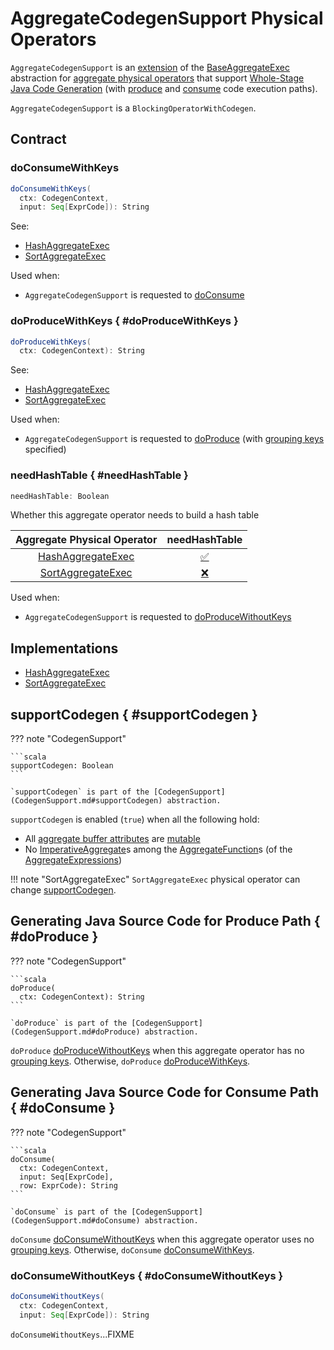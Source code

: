 # AggregateCodegenSupport Physical Operators

`AggregateCodegenSupport` is an [extension](#contract) of the [BaseAggregateExec](BaseAggregateExec.md) abstraction for [aggregate physical operators](#implementations) that support [Whole-Stage Java Code Generation](../whole-stage-code-generation/index.md) (with [produce](#doProduce) and [consume](#doConsume) code execution paths).

`AggregateCodegenSupport` is a `BlockingOperatorWithCodegen`.

## Contract

### <span id="doConsumeWithKeys"> doConsumeWithKeys

```scala
doConsumeWithKeys(
  ctx: CodegenContext,
  input: Seq[ExprCode]): String
```

See:

* [HashAggregateExec](HashAggregateExec.md#doConsumeWithKeys)
* [SortAggregateExec](SortAggregateExec.md#doConsumeWithKeys)

Used when:

* `AggregateCodegenSupport` is requested to [doConsume](#doConsume)

### doProduceWithKeys { #doProduceWithKeys }

```scala
doProduceWithKeys(
  ctx: CodegenContext): String
```

See:

* [HashAggregateExec](HashAggregateExec.md#doProduceWithKeys)
* [SortAggregateExec](SortAggregateExec.md#doProduceWithKeys)

Used when:

* `AggregateCodegenSupport` is requested to [doProduce](#doProduce) (with [grouping keys](BaseAggregateExec.md#groupingExpressions) specified)

### needHashTable { #needHashTable }

```scala
needHashTable: Boolean
```

Whether this aggregate operator needs to build a hash table

| Aggregate Physical Operator | needHashTable |
| :-------------------------: | :--------------: |
| [HashAggregateExec](HashAggregateExec.md) | [:white_check_mark:](HashAggregateExec.md#needHashTable) |
| [SortAggregateExec](SortAggregateExec.md) | [❌](HashAggregateExec.md#needHashTable) |

Used when:

* `AggregateCodegenSupport` is requested to [doProduceWithoutKeys](#doProduceWithoutKeys)

## Implementations

* [HashAggregateExec](HashAggregateExec.md)
* [SortAggregateExec](SortAggregateExec.md)

## supportCodegen { #supportCodegen }

??? note "CodegenSupport"

    ```scala
    supportCodegen: Boolean
    ```

    `supportCodegen` is part of the [CodegenSupport](CodegenSupport.md#supportCodegen) abstraction.

`supportCodegen` is enabled (`true`) when all the following hold:

* All [aggregate buffer attributes](#aggregateBufferAttributes) are [mutable](../UnsafeRow.md#isMutable)
* No [ImperativeAggregate](../expressions/ImperativeAggregate.md)s among the [AggregateFunction](../expressions/AggregateExpression.md#aggregateFunction)s (of the [AggregateExpressions](BaseAggregateExec.md#aggregateExpressions))

!!! note "SortAggregateExec"
    `SortAggregateExec` physical operator can change [supportCodegen](SortAggregateExec.md#supportCodegen).

## Generating Java Source Code for Produce Path { #doProduce }

??? note "CodegenSupport"

    ```scala
    doProduce(
      ctx: CodegenContext): String
    ```

    `doProduce` is part of the [CodegenSupport](CodegenSupport.md#doProduce) abstraction.

`doProduce` [doProduceWithoutKeys](#doProduceWithoutKeys) when this aggregate operator has no [grouping keys](BaseAggregateExec.md#groupingExpressions). Otherwise, `doProduce` [doProduceWithKeys](#doProduceWithKeys).

## Generating Java Source Code for Consume Path { #doConsume }

??? note "CodegenSupport"

    ```scala
    doConsume(
      ctx: CodegenContext,
      input: Seq[ExprCode],
      row: ExprCode): String
    ```

    `doConsume` is part of the [CodegenSupport](CodegenSupport.md#doConsume) abstraction.

`doConsume` [doConsumeWithoutKeys](#doConsumeWithoutKeys) when this aggregate operator uses no [grouping keys](BaseAggregateExec.md#groupingExpressions). Otherwise, `doConsume` [doConsumeWithKeys](#doConsumeWithKeys).

### doConsumeWithoutKeys { #doConsumeWithoutKeys }

```scala
doConsumeWithoutKeys(
  ctx: CodegenContext,
  input: Seq[ExprCode]): String
```

`doConsumeWithoutKeys`...FIXME

